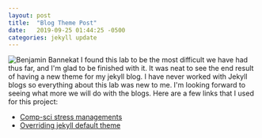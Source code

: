 ```yaml
---
layout: post
title:  "Blog Theme Post"
date:   2019-09-25 01:44:25 -0500
categories: jekyll update
---
```

![Benjamin Bannekat](https://www.google.com/url?sa=i&source=images&cd=&ved=2ahUKEwi007vop-zkAhVPXKwKHYBMDGgQjRx6BAgBEAQ&url=https%3A%2F%2Fwww.apa.org%2Fhelpcenter%2Fstress-kinds&psig=AOvVaw2zMmZ55yhXGQsN298xltIf&ust=1569512496080553)
I found this lab to be the most difficult we have had thus far, and I'm glad to be finished with it. It was neat to see the end result of having a new theme for my jekyll blog. I have never worked with Jekyll blogs so everything about this lab was new to me. I'm looking forward to seeing what more we will do with the blogs. Here are a few links that I used for this project:


* [Comp-sci stress managements](https://yadielcabrera.com/2019/04/28/stress-relieving-tips-for-computer-science-students/)
* [Overriding jekyll default theme](https://jekyllrb.com/docs/themes/#overriding-theme-defaults)
